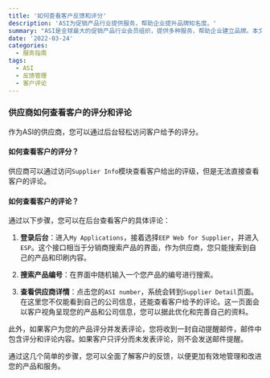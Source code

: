 ```yaml
---
title: '如何查看客户反馈和评分'
description: 'ASI为促销产品行业提供服务，帮助企业提升品牌知名度。'
summary: "ASI是全球最大的促销产品行业会员组织，提供多种服务，帮助企业建立品牌。本文将详细介绍供应商如何通过后台查看客户的评价和评分。"
date: '2022-03-24'
categories:
  - 服务指南
tags:
  - ASI
  - 反馈管理
  - 客户评论
---
```


### 供应商如何查看客户的评分和评论

作为ASI的供应商，您可以通过后台轻松访问客户给予的评分。

#### 如何查看客户的评分？

供应商可以通过访问`Supplier Info`模块查看客户给出的评级，但是无法直接查看客户的评论。

#### 如何查看客户的评论？

通过以下步骤，您可以在后台查看客户的具体评论：

1. **登录后台**：进入`My Applications`，接着选择`EEP Web for Supplier`，并进入`ESP`。这个接口相当于分销商搜索产品的界面，作为供应商，您只能搜索到自己的产品和印刷内容。

2. **搜索产品编号**：在界面中随机输入一个您产品的编号进行搜索。

3. **查看供应商详情**：点击您的`ASI number`，系统会转到`Supplier Detail`页面。在这里您不仅能看到自己的公司信息，还能查看客户给予的评论。这一页面会以客户视角呈现您的产品和公司信息，您可以据此优化和完善自己的资料。

此外，如果客户为您的产品评分并发表评论，您将收到一封自动提醒邮件，邮件中包含评分和评论内容。如果客户只评分而未发表评论，则不会发送邮件提醒。

通过这几个简单的步骤，您可以全面了解客户的反馈，以便更加有效地管理和改进您的产品和服务。